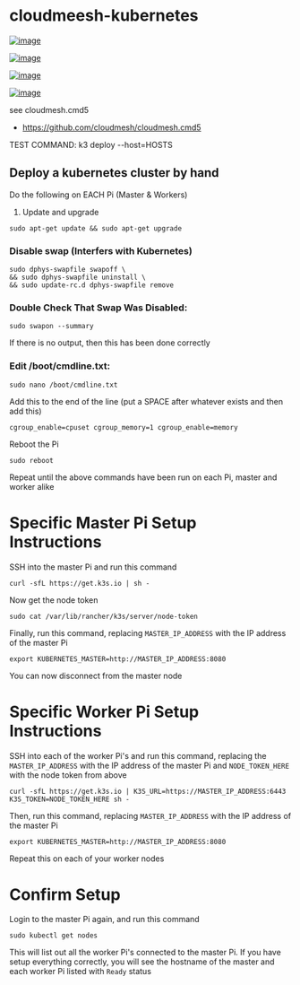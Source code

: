 # cloudmeesh-kubernetes


[![image](https://img.shields.io/travis/TankerHQ/cloudmesh-bar.svg?branch=main)](https://travis-ci.org/TankerHQ/cloudmesn-bar)

[![image](https://img.shields.io/pypi/pyversions/cloudmesh-bar.svg)](https://pypi.org/project/cloudmesh-bar)

[![image](https://img.shields.io/pypi/v/cloudmesh-bar.svg)](https://pypi.org/project/cloudmesh-bar/)

[![image](https://img.shields.io/github/license/TankerHQ/python-cloudmesh-bar.svg)](https://github.com/TankerHQ/python-cloudmesh-bar/blob/main/LICENSE)

see cloudmesh.cmd5

* https://github.com/cloudmesh/cloudmesh.cmd5

TEST COMMAND: k3 deploy --host=HOSTS


## Deploy a kubernetes cluster by hand

Do the following on EACH Pi (Master & Workers)

1. Update and upgrade

```
sudo apt-get update && sudo apt-get upgrade
```

### Disable swap (Interfers with Kubernetes)
```
sudo dphys-swapfile swapoff \
&& sudo dphys-swapfile uninstall \
&& sudo update-rc.d dphys-swapfile remove
```

### Double Check That Swap Was Disabled:
```
sudo swapon --summary
```
If there is no output, then this has been done correctly

### Edit /boot/cmdline.txt:

```
sudo nano /boot/cmdline.txt
```
Add this to the end of the line (put a SPACE after whatever exists and then add this)
```
cgroup_enable=cpuset cgroup_memory=1 cgroup_enable=memory
```

Reboot the Pi
```
sudo reboot
```
Repeat until the above commands have been run on each Pi, master and worker alike


# Specific Master Pi Setup Instructions
SSH into the master Pi and run this command
```
curl -sfL https://get.k3s.io | sh -
```

Now get the node token
```
sudo cat /var/lib/rancher/k3s/server/node-token
```

Finally, run this command, replacing `MASTER_IP_ADDRESS` with the IP address of the master Pi
```
export KUBERNETES_MASTER=http://MASTER_IP_ADDRESS:8080
```

You can now disconnect from the master node
# Specific Worker Pi Setup Instructions
SSH into each of the worker Pi's and run this command, replacing the `MASTER_IP_ADDRESS` with the IP address of the master Pi and `NODE_TOKEN_HERE` with the node token from above
```
curl -sfL https://get.k3s.io | K3S_URL=https://MASTER_IP_ADDRESS:6443 K3S_TOKEN=NODE_TOKEN_HERE sh -
```

Then, run this command, replacing `MASTER_IP_ADDRESS` with the IP address of the master Pi
```
export KUBERNETES_MASTER=http://MASTER_IP_ADDRESS:8080
```

Repeat this on each of your worker nodes

# Confirm Setup
Login to the master Pi again, and run this command
```
sudo kubectl get nodes
```
This will list out all the worker Pi's connected to the master Pi. If you have setup everything correctly, you will see the hostname of the master and each worker Pi listed with `Ready` status



